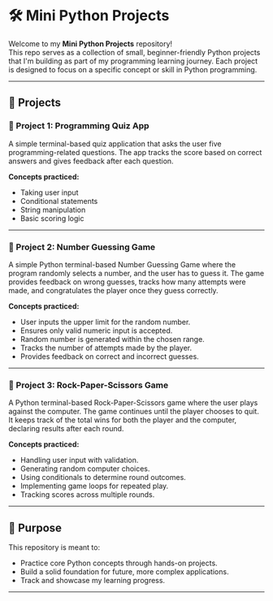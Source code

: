 # 🛠️ Mini Python Projects

Welcome to my **Mini Python Projects** repository!  
This repo serves as a collection of small, beginner-friendly Python projects that I'm building as part of my programming learning journey. Each project is designed to focus on a specific concept or skill in Python programming.

---

## 📁 Projects

### 📌 Project 1: Programming Quiz App
A simple terminal-based quiz application that asks the user five programming-related questions. The app tracks the score based on correct answers and gives feedback after each question.

**Concepts practiced:**
- Taking user input
- Conditional statements
- String manipulation
- Basic scoring logic

---

### 📌 Project 2: Number Guessing Game
A simple Python terminal-based Number Guessing Game where the program randomly selects a number, and the user has to guess it. The game provides feedback on wrong guesses, tracks how many attempts were made, and congratulates the player once they guess correctly.

**Concepts practiced:**
- User inputs the upper limit for the random number.
- Ensures only valid numeric input is accepted.
- Random number is generated within the chosen range.
- Tracks the number of attempts made by the player.
- Provides feedback on correct and incorrect guesses.

---

### 📌 Project 3: Rock-Paper-Scissors Game
A Python terminal-based Rock-Paper-Scissors game where the user plays against the computer. The game continues until the player chooses to quit. It keeps track of the total wins for both the player and the computer, declaring results after each round.

**Concepts practiced:**
- Handling user input with validation.
- Generating random computer choices.
- Using conditionals to determine round outcomes.
- Implementing game loops for repeated play.
- Tracking scores across multiple rounds.

---

## 🎯 Purpose

This repository is meant to:
- Practice core Python concepts through hands-on projects.
- Build a solid foundation for future, more complex applications.
- Track and showcase my learning progress.

---

